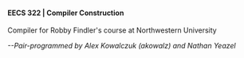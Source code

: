 #### EECS 322 | Compiler Construction 

Compiler for Robby Findler's course at Northwestern University

*--Pair-programmed by Alex Kowalczuk (akowalz) and Nathan Yeazel*
